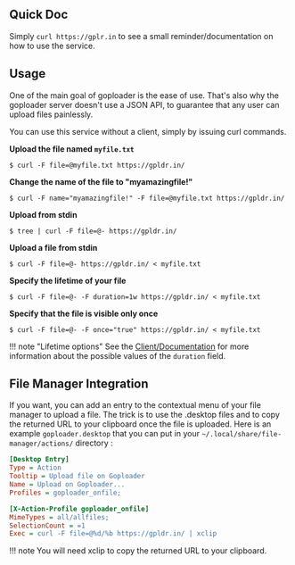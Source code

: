## Quick Doc

Simply `curl https://gplr.in` to see a small reminder/documentation on how to
use the service. 

## Usage

One of the main goal of goploader is the ease of use. That's also why the 
goploader server doesn't use a JSON API, to guarantee that any user can upload 
files painlessly.

You can use this service without a client, simply by issuing curl commands.

**Upload the file named `myfile.txt`**

`$ curl -F file=@myfile.txt https://gpldr.in/`

**Change the name of the file to "myamazingfile!"**

`$ curl -F name="myamazingfile!" -F file=@myfile.txt https://gpldr.in/`

**Upload from stdin**

`$ tree | curl -F file=@- https://gpldr.in/`

**Upload a file from stdin**

`$ curl -F file=@- https://gpldr.in/ < myfile.txt`

**Specify the lifetime of your file**

`$ curl -F file=@- -F duration=1w https://gpldr.in/ < myfile.txt`

**Specify that the file is visible only once**

`$ curl -F file=@- -F once="true" https://gpldr.in/ < myfile.txt`

!!! note "Lifetime options"
    See the [Client/Documentation](client/documentation.md) for more information
    about the possible values of the `duration` field.

## File Manager Integration

If you want, you can add an entry to the contextual menu of your file manager 
to upload a file. The trick is to use the .desktop files and to copy the 
returned URL to your clipboard once the file is uploaded. Here is an example 
`goploader.desktop` that you can put in your 
`~/.local/share/file-manager/actions/` directory :

```ini
[Desktop Entry]
Type = Action
Tooltip = Upload file on Goploader
Name = Upload on Goploader...
Profiles = goploader_onfile;

[X-Action-Profile goploader_onfile]
MimeTypes = all/allfiles;
SelectionCount = =1
Exec = curl -F file=@%d/%b https://gpldr.in/ | xclip
```

!!! note 
    You will need xclip to copy the returned URL to your clipboard.